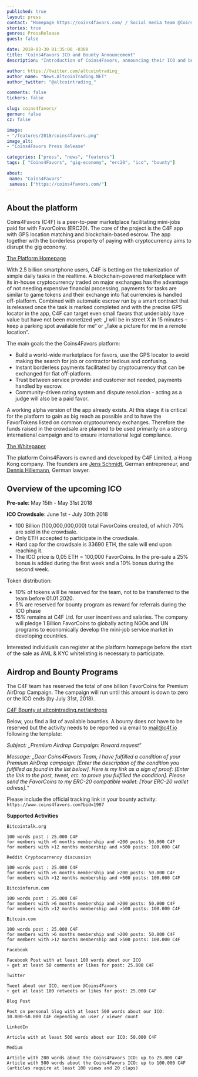 ```yaml
---
published: true
layout: press
contact: "Homepage https://coins4favors.com/ / Social media team @Coins4Favors"
stories: true
genres: PressRelease
guest: false

date: 2018-03-30 01:35:00 -0300
title: "Coins4Favors ICO and Bounty Announcement"
description: "Introduction of Coins4Favors, announcing their ICO and bounty programs."

author: https://twitter.com/altcointrading_
author_name: "News.AltcoinTrading.NET"
author_twitter: "@altcointrading_"

comments: false
tickers: false

slug: coins4favors/
german: false
cz: false

image:
- "/features/2018/coins4favors.png"
image_alt:
- "Coins4Favors Press Release"

categories: ["press", "news", "features"]
tags: [ "Coins4Favors", "gig-economy", "erc20", "ico", "bounty"]

about:
 name: "Coins4Favors"
 sameas: ["https://coins4favors.com/"]
---
```


## About the platform

Coins4Favors (C4F) is a peer-to-peer marketplace facilitating mini-jobs paid for with FavorCoins (ERC20). The core of the project is the C4F app with GPS location matching and blockchain-based escrow. The app together with the borderless property of paying with cryptocurrency aims to disrupt the gig economy.

[The Platform Homepage](https://coins4favors.com/)

With 2.5 billion smartphone users, C4F is betting on the tokenization of simple daily tasks in the realtime. A blockchain-powered marketplace with its in-house cryptocurrency traded on major exchanges has the advantage of not needing expensive financial processing, payments for tasks are similar to game tokens and their exchange into fiat currencies is handled off-platform. Combined with automatic escrow run by a smart contract that is released once the task is marked completed and with the precise GPS locator in the app, C4F can target even small favors that undeniably have value but have not been monetized yet: „I will be	in street	X	in 15	minutes	– keep a parking spot	available	for	me“ or „Take a picture for me in	a	remote location“.

The main goals the the Coins4Favors platform:

* Build a world-wide marketplace for favors, use the GPS locator to avoid making the search for job or contractor tedious and confusing.
* Instant borderless payments facilitated by cryptocurrency that can be exchanged for fiat off-platform.
* Trust between service provider and customer not needed, payments handled by escrow.
* Community-driven rating system and dispute resolution - acting as a judge will also be a paid favor.

A working alpha version of the app already exists. At this stage it is critical for the platform to gain as big reach as possible and to have the FavorTokens listed on common cryptocurrency exchanges. Therefore the funds raised in the crowdsale are planned to be used primarily on a strong international campaign and to ensure international legal compliance.  

[The Whitepaper](http://www.coins4favors.com/docs/C4F_Whitepaper.pdf)

The platform Coins4Favors is owned and developed by C4F Limited, a Hong Kong company. The founders are [Jens Schmidt](https://www.linkedin.com/in/jensschmidt/), German entrepreneur, and [Dennis Hillemann](https://www.linkedin.com/in/dennis-hillemann-a72b7b121/), German lawyer.


## Overview of the upcoming ICO

**Pre-sale**: May 15th - May 31st 2018

**ICO Crowdsale**: June 1st - July 30th 2018

* 100 Billion (100,000,000,000) total FavorCoins created, of which 70% are sold in the crowdsale.
* Only ETH accepted to participate in the crowdsale.
* Hard cap for the crowdsale is 33690 ETH, the sale will end upon reaching it.
* The ICO price is 0,05 ETH = 100,000 FavorCoins. In the pre-sale a 25% bonus is added during the first week and a 10% bonus during the second week.

Token distribution:

* 10% of tokens will be reserved for the team, not to be transferred to the team before 01.01.2020.
* 5% are reserved for bounty program as reward for referrals during the ICO phase
* 15% remains at C4F Ltd. for user incentives and salaries. The company will pledge 1 Billion FavorCoins to globally acting NGOs and UN programs to economically develop the mini-job service market in developing countries.

Interested individuals can register at the platform homepage before the start of the sale as AML & KYC whitelisting is necessary to participate.

## Airdrop and Bounty Programs

The C4F team has reserved the total of one billion FavorCoins for Premium AirDrop Campaign. The campaign will run until this amount is down to zero or the ICO ends (by July 31st, 2018).

[C4F Bounty at altcointrading.net/airdrops](https://www.altcointrading.net/airdrops/)

Below, you find a list of available bounties. A bounty does not have to be reserved but the activity needs to be reported via email to mail@c4f.io following the template:

*Subject: „Premium Airdrop Campaign: Reward request“*

*Message: „Dear Coins4Favors Team, I have fulfilled a condition of your Premium AirDrop campaign: [Enter the description of the condition you fulfilled as found in the list below]. Here is my link as a sign of proof: [Enter the link to the post, tweet, etc. to prove you fulfilled the condition]. Please send the FavorCoins to my ERC-20 compatible wallet: [Your ERC-20 wallet adress].“*

Please include the official tracking link in your bounty activity: `https://www.coins4favors.com?bid=1907`

**Supported Activities**


```
Bitcointalk.org

100 words post : 25.000 C4F
for members with >6 months membership and >200 posts: 50.000 C4F
for members with >12 months membership and >500 posts: 100.000 C4F

Reddit Cryptocurrency discussion

100 words post : 25.000 C4F
for members with >6 months membership and >200 posts: 50.000 C4F
for members with >12 months membership and >500 posts: 100.000 C4F

Bitcoinforum.com

100 words post : 25.000 C4F
for members with >6 months membership and >200 posts: 50.000 C4F
for members with >12 months membership and >500 posts: 100.000 C4F

Bitcoin.com

100 words post : 25.000 C4F
for members with >6 months membership and >200 posts: 50.000 C4F
for members with >12 months membership and >500 posts: 100.000 C4F

Facebook

Facebook Post with at least 100 words about our ICO
+ get at least 50 comments or likes for post: 25.000 C4F

Twitter

Tweet about our ICO, mention @Coins4Favors
+ get at least 100 retweets or likes for post: 25.000 C4F

Blog Post

Post on personal blog with at least 500 words about our ICO:
10.000–50.000 C4F depending on user / viewer count

LinkedIn

Article with at least 500 words about our ICO: 50.000 C4F

Medium

Article with 200 words about the Coins4Favors ICO: up to 25.000 C4F
Article with 500 words about the Coins4Favors ICO: up to 100.000 C4F
(articles require at least 100 views and 20 claps)
```
